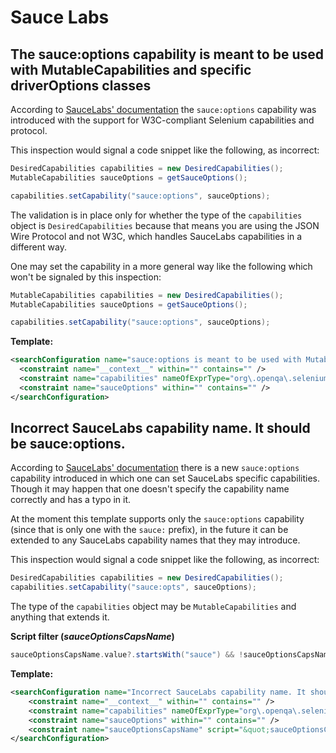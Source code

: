 # Sauce Labs

## The sauce:options capability is meant to be used with MutableCapabilities and specific driverOptions classes

According to [SauceLabs' documentation](https://wiki.saucelabs.com/display/DOCS/Selenium+W3C+Capabilities+Support)
the `sauce:options` capability was introduced with the support for W3C-compliant Selenium capabilities and protocol.

This inspection would signal a code snippet like the following, as incorrect:

```java
DesiredCapabilities capabilities = new DesiredCapabilities();
MutableCapabilities sauceOptions = getSauceOptions();

capabilities.setCapability("sauce:options", sauceOptions);
```

The validation is in place only for whether the type of the `capabilities` object is `DesiredCapabilities` because that
means you are using the JSON Wire Protocol and not W3C, which handles SauceLabs capabilities in a different way.

One may set the capability in a more general way like the following which won't be signaled by this inspection:

```java
MutableCapabilities capabilities = new DesiredCapabilities();
MutableCapabilities sauceOptions = getSauceOptions();

capabilities.setCapability("sauce:options", sauceOptions);
```

**Template:**

```xml
<searchConfiguration name="sauce:options is meant to be used with MutableCapabilities and specific driverOptions classes instead of DesiredCapabilities." text="$capabilities$.setCapability(&quot;sauce:options&quot;, $sauceOptions$);" recursive="true" caseInsensitive="true" type="JAVA" pattern_context="default">
  <constraint name="__context__" within="" contains="" />
  <constraint name="capabilities" nameOfExprType="org\.openqa\.selenium\.remote\.DesiredCapabilities" expressionTypes="org.openqa.selenium.remote.DesiredCapabilities" within="" contains="" />
  <constraint name="sauceOptions" within="" contains="" />
</searchConfiguration>
```

## Incorrect SauceLabs capability name. It should be sauce:options.

According to [SauceLabs' documentation](https://wiki.saucelabs.com/display/DOCS/Selenium+W3C+Capabilities+Support)
there is a new `sauce:options` capability introduced in which one can set SauceLabs specific capabilities. Though it may
happen that one doesn't specify the capability name correctly and has a typo in it.

At the moment this template supports only the `sauce:options` capability (since that is only one with the `sauce:` prefix),
in the future it can be extended to any SauceLabs capability names that they may introduce.

This inspection would signal a code snippet like the following, as incorrect:

```java
DesiredCapabilities capabilities = new DesiredCapabilities();
capabilities.setCapability("sauce:opts", sauceOptions);
```

The type of the `capabilities` object may be `MutableCapabilities` and anything that extends it.

**Script filter ($sauceOptionsCapsName$)**

```groovy
sauceOptionsCapsName.value?.startsWith("sauce") && !sauceOptionsCapsName.value?.equals("sauce:options") 
```

**Template:**

```xml
<searchConfiguration name="Incorrect SauceLabs capability name. It should be sauce:options." text="$capabilities$.setCapability(&quot;$sauceOptionsCapsName$&quot;, $sauceOptions$);" recursive="true" caseInsensitive="true" type="JAVA" pattern_context="default">
    <constraint name="__context__" within="" contains="" />
    <constraint name="capabilities" nameOfExprType="org\.openqa\.selenium\.MutableCapabilities" expressionTypes="org.openqa.selenium.MutableCapabilities" exprTypeWithinHierarchy="true" within="" contains="" />
    <constraint name="sauceOptions" within="" contains="" />
    <constraint name="sauceOptionsCapsName" script="&quot;sauceOptionsCapsName.value?.startsWith(&quot;sauce&quot;) &amp;&amp; !sauceOptionsCapsName.value?.equals(&quot;sauce:options&quot;) &quot;" within="" contains="" />
</searchConfiguration>
```
